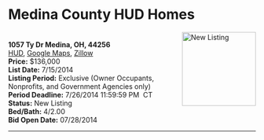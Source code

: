 # Medina County HUD Homes

[<img alt="New Listing" src="https://www.hudhomestore.com/pages/ImageShow.aspx?Case=412-539655" align="right" style="height:150px;">](http://www.hudhomestore.com/Listing/PropertyDetails.aspx?caseNumber=412-539655)  
**1057 Ty Dr Medina, OH, 44256**  
[HUD](http://www.hudhomestore.com/Listing/PropertyDetails.aspx?caseNumber=412-539655), [Google Maps](http://maps.google.com/maps?q=1057+Ty+Dr+Medina%2C+OH%2C+44256), [Zillow](http://www.zillow.com/homes/1057+Ty+Dr+Medina%2C+OH%2C+44256/)  
**Price:** $136,000  
**List Date:** 7/15/2014  
**Listing Period:** Exclusive (Owner Occupants, Nonprofits, and Government Agencies only)  
**Period Deadline:** 7/26/2014 11:59:59 PM  CT  
**Status:** New Listing  
**Bed/Bath:** 4/2.00  
**Bid Open Date:** 07/28/2014

***

